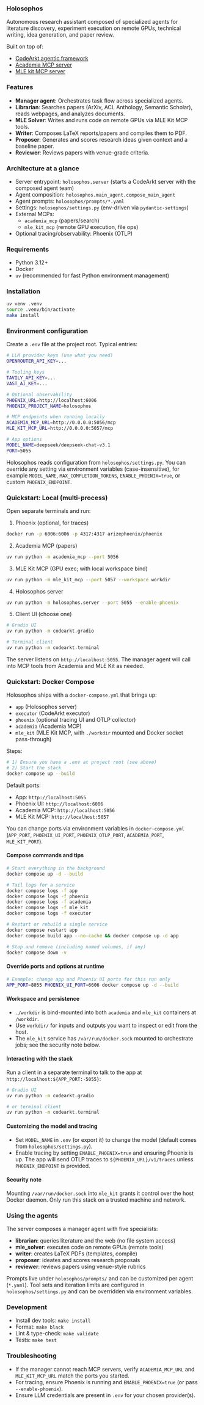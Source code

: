 ### Holosophos

Autonomous research assistant composed of specialized agents for literature discovery, experiment execution on remote GPUs, technical writing, idea generation, and paper review.

Built on top of:
- [CodeArkt agentic framework](https://github.com/IlyaGusev/codearkt)
- [Academia MCP server](https://github.com/IlyaGusev/academia_mcp)
- [MLE kit MCP server](https://github.com/IlyaGusev/mle_kit_mcp)


### Features
- **Manager agent**: Orchestrates task flow across specialized agents.
- **Librarian**: Searches papers (ArXiv, ACL Anthology, Semantic Scholar), reads webpages, and analyzes documents.
- **MLE Solver**: Writes and runs code on remote GPUs via MLE Kit MCP tools.
- **Writer**: Composes LaTeX reports/papers and compiles them to PDF.
- **Proposer**: Generates and scores research ideas given context and a baseline paper.
- **Reviewer**: Reviews papers with venue-grade criteria.

### Architecture at a glance
- Server entrypoint: `holosophos.server` (starts a CodeArkt server with the composed agent team)
- Agent composition: `holosophos.main_agent.compose_main_agent`
- Agent prompts: `holosophos/prompts/*.yaml`
- Settings: `holosophos/settings.py` (env-driven via `pydantic-settings`)
- External MCPs:
  - `academia_mcp` (papers/search)
  - `mle_kit_mcp` (remote GPU execution, file ops)
- Optional tracing/observability: Phoenix (OTLP)

### Requirements
- Python 3.12+
- Docker
- `uv` (recommended for fast Python environment management)

### Installation
```bash
uv venv .venv
source .venv/bin/activate
make install
```

### Environment configuration
Create a `.env` file at the project root. Typical entries:
```bash
# LLM provider keys (use what you need)
OPENROUTER_API_KEY=...

# Tooling keys
TAVILY_API_KEY=...
VAST_AI_KEY=...

# Optional observability
PHOENIX_URL=http://localhost:6006
PHOENIX_PROJECT_NAME=holosophos

# MCP endpoints when running locally
ACADEMIA_MCP_URL=http://0.0.0.0:5056/mcp
MLE_KIT_MCP_URL=http://0.0.0.0:5057/mcp

# App options
MODEL_NAME=deepseek/deepseek-chat-v3.1
PORT=5055
```

Holosophos reads configuration from `holosophos/settings.py`. You can override any setting via environment variables (case-insensitive), for example `MODEL_NAME`, `MAX_COMPLETION_TOKENS`, `ENABLE_PHOENIX=true`, or custom `PHOENIX_ENDPOINT`.

### Quickstart: Local (multi-process)
Open separate terminals and run:

1) Phoenix (optional, for traces)
```bash
docker run -p 6006:6006 -p 4317:4317 arizephoenix/phoenix
```

2) Academia MCP (papers)
```bash
uv run python -m academia_mcp --port 5056
```

3) MLE Kit MCP (GPU exec; with local workspace bind)
```bash
uv run python -m mle_kit_mcp --port 5057 --workspace workdir
```

4) Holosophos server
```bash
uv run python -m holosophos.server --port 5055 --enable-phoenix
```

5) Client UI (choose one)
```bash
# Gradio UI
uv run python -m codearkt.gradio

# Terminal client
uv run python -m codearkt.terminal
```

The server listens on `http://localhost:5055`. The manager agent will call into MCP tools from Academia and MLE Kit as needed.

### Quickstart: Docker Compose
Holosophos ships with a `docker-compose.yml` that brings up:
- `app` (Holosophos server)
- `executor` (CodeArkt executor)
- `phoenix` (optional tracing UI and OTLP collector)
- `academia` (Academia MCP)
- `mle_kit` (MLE Kit MCP, with `./workdir` mounted and Docker socket pass-through)

Steps:
```bash
# 1) Ensure you have a .env at project root (see above)
# 2) Start the stack
docker compose up --build
```

Default ports:
- App: `http://localhost:5055`
- Phoenix UI: `http://localhost:6006`
- Academia MCP: `http://localhost:5056`
- MLE Kit MCP: `http://localhost:5057`

You can change ports via environment variables in `docker-compose.yml` (`APP_PORT`, `PHOENIX_UI_PORT`, `PHOENIX_OTLP_PORT`, `ACADEMIA_PORT`, `MLE_KIT_PORT`).

#### Compose commands and tips
```bash
# Start everything in the background
docker compose up -d --build

# Tail logs for a service
docker compose logs -f app
docker compose logs -f phoenix
docker compose logs -f academia
docker compose logs -f mle_kit
docker compose logs -f executor

# Restart or rebuild a single service
docker compose restart app
docker compose build app --no-cache && docker compose up -d app

# Stop and remove (including named volumes, if any)
docker compose down -v
```

#### Override ports and options at runtime
```bash
# Example: change app and Phoenix UI ports for this run only
APP_PORT=8055 PHOENIX_UI_PORT=6606 docker compose up -d --build
```

#### Workspace and persistence
- `./workdir` is bind-mounted into both `academia` and `mle_kit` containers at `/workdir`.
- Use `workdir/` for inputs and outputs you want to inspect or edit from the host.
- The `mle_kit` service has `/var/run/docker.sock` mounted to orchestrate jobs; see the security note below.

#### Interacting with the stack
Run a client in a separate terminal to talk to the app at `http://localhost:${APP_PORT:-5055}`:
```bash
# Gradio UI
uv run python -m codearkt.gradio

# or terminal client
uv run python -m codearkt.terminal
```

#### Customizing the model and tracing
- Set `MODEL_NAME` in `.env` (or export it) to change the model (default comes from `holosophos/settings.py`).
- Enable tracing by setting `ENABLE_PHOENIX=true` and ensuring Phoenix is up. The app will send OTLP traces to `${PHOENIX_URL}/v1/traces` unless `PHOENIX_ENDPOINT` is provided.

#### Security note
Mounting `/var/run/docker.sock` into `mle_kit` grants it control over the host Docker daemon. Only run this stack on a trusted machine and network.

### Using the agents
The server composes a manager agent with five specialists:
- **librarian**: queries literature and the web (no file system access)
- **mle_solver**: executes code on remote GPUs (remote tools)
- **writer**: creates LaTeX PDFs (templates, compile)
- **proposer**: ideates and scores research proposals
- **reviewer**: reviews papers using venue-style rubrics

Prompts live under `holosophos/prompts/` and can be customized per agent (`*.yaml`). Tool sets and iteration limits are configured in `holosophos/settings.py` and can be overridden via environment variables.

### Development
- Install dev tools: `make install`
- Format: `make black`
- Lint & type-check: `make validate`
- Tests: `make test`

### Troubleshooting
- If the manager cannot reach MCP servers, verify `ACADEMIA_MCP_URL` and `MLE_KIT_MCP_URL` match the ports you started.
- For tracing, ensure Phoenix is running and `ENABLE_PHOENIX=true` (or pass `--enable-phoenix`).
- Ensure LLM credentials are present in `.env` for your chosen provider(s).
